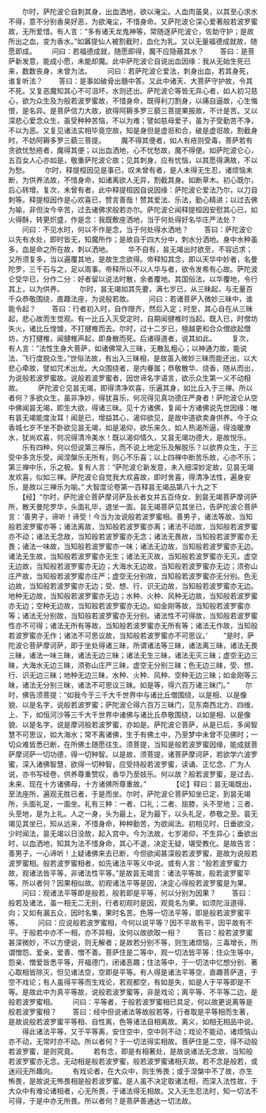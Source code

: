 <!-- { "loadSidebar": true } -->
　　尔时，萨陀波仑自刺其身，出血洒地，欲以淹尘。人血肉虽臭，以其至心求水不得，意不分别香臭好恶，为欲淹尘，不惜身命。又萨陀波仑深心爱著般若波罗蜜故，无所爱惜。有人言：“多有诸天龙鬼神等，常随逐萨陀波仑，佐助守护；是故所出之血，变为香水。”如羼提仙人被割截时，血化为乳。又以无量福德成就故，随愿即成。
　　问曰：若福德成就，随愿即得，魔不应隐蔽其水？
　　答曰：是菩萨新发意，能成小愿，未能却魔。此中萨陀波仑自说出血因缘：我从无始生死已来，数数丧身，未曾为法。
　　问曰：若萨陀波仑爱法，刺身出血，若其身死，谁复听法？
　　答曰：是事如破骨出髓中答。又此中诸天、大菩萨守护故，令其不死。又复恶魔知其心不可沮坏，水则还出。萨陀波仑等皆无异心者，如人初习慈心，欲为众生及为般若波罗蜜故，不惜身命，既得利刀割身，以痛自逼故，心生悔恨，是名异。是菩萨信力大故，欲得阿耨多罗三藐三菩提果报故，不计是苦。又以深悲心爱念众生，虽受种种苦恼，不以为难；譬如慈母爱子，虽为子受勤苦不净，不以为恶。又复见诸法实相毕竟空故，知是身但是虚诳和合，破是虚诳故，割截身时，不妨阿耨多罗三藐三菩提。
　　魔不得其便者，如人有疮则受毒，菩萨若有贪欲忧愁疮者，魔得其便；以出血洒地，心不忧愁故，魔不得便。如萨陀波仑心，五百女人心亦如是，敬重萨陀波仑故；见其刺身，应有忧恼，以其愿得满故，不以为愁。
　　尔时，释提桓因见是事已，叹未曾有者，是人未得无生忍，诸烦恼未断，为供养法故，不惜身命，如诸离欲人无异，割截其身。如断草木。初心既尔，后心转增。复次，未曾有者，此中释提桓因自说因缘：萨陀波仑爱法乃尔，以刀自刺等。释提桓因作是心欢喜已，赞言善哉！赞其爱法、乐法，勤心精进；以过去佛为喻，非但汝今辛苦，过去诸佛求般若亦尔。萨陀波仑闻释提桓因安慰其心已，如火得酥，转更炽盛，作是念：我既敷座洒地，当于何处得好名华庄严法处？
　　问曰：不见水时，何以不作是念，当于何处得水洒地？
　　答曰：萨陀波仑以先有水处，即时皆无，知魔所作；是故自于四大分中，刺水分洒地。身中水种虽多，血是命之所在故，刺以洒地。
　　华不自有，昙无竭出时欲至，不容远求；又所须复多，当以遍覆其地，是故生念欲得。帝释知其念，即以天华中妙者，名曼陀罗，三千石与之，足以周事。帝释所以不以人华与者，欲令发希有心故。萨陀波仑受华已，分作二分：好者留以说法时散，余者覆地。其国俗法，以华覆地，令行其上，以为供养。
　　尔时，昙无竭如其先要，满七岁已，从三昧起，与无量百千众恭敬围绕，直趣法座，为说般若故。
　　问曰：若诸菩萨入微妙三昧中，谁能令起？
　　答曰：行者初入时，自作限齐，然后入定；时至，其心自在从三昧起，悲心故而生觉观。有一比丘入灭受定时，自期闻揵椎时当起。既入已，时僧坊失火，诸比丘惶懅，不打揵椎而去。尔时，过十二岁已，檀越更和合众僧欲起僧坊，方打揵椎，闻揵椎声起，即身散而死。后诸得道者，说其如此。
　　复次，有人言：“法性生身大菩萨，如诸佛常入三昧，无散乱粗心；以神通力故，能说法、飞行度脱众生。”世俗法故，有出入三昧相，是故虽入微妙三昧而能还出，以大悲心牵故，譬如咒术出龙。大众围绕者，是内眷属；恭敬散华、烧香，随从而出，为说般若波罗蜜故。说般若波罗蜜者，因世谛名字语言，欲示众生第一义不动相故。
　　萨陀波仑见昙无竭，即得清净欢喜，乐遍其身，如比丘入于三禅。所以者何？多欲众生，虽非净妙，得犹喜乐，何况得见真功德庄严身者！萨陀波仑从空中佛闻昙无竭，即生大欲，得诸三昧。见十方诸佛，复闻十方诸佛说先世因缘：唯有昙无竭能度汝耳！闻是已，增益其心，渴仰欲见，是故中道欲卖身供养。今于众香城七岁不坐不卧欲见昙无竭，如是渴仰，欲乐来久，如人热渴所逼，得浊暖潦水，犹尚欢喜，何况得清冷美水！既以渴仰情久，又昙无竭功德大，是故悦乐。
　　乐有四种，何以但说第三禅乐，而不说上地定乐及解脱乐？以欲界众生，于三受中多贪乐受。闻涅槃乐无所有，则心不乐喜；以上四禅中断苦乐故，心亦不乐；第三禅中乐，乐之极。复有人言：“萨陀波仑新发意，未入细深妙定故，见昙无竭发欢喜，似如三禅。萨陀波仑自觉我大欢喜故，即时舍喜，得清净法性，遍身安乐，是故以三禅乐为喻。”
大智度论卷第一百释昙无竭品第八十九之下
　　【经】“尔时，萨陀波仑菩萨摩诃萨及长者女并五百侍女、到昙无竭菩萨摩诃萨所，散天曼陀罗华，头面礼毕，退坐一面。昙无竭菩萨见其坐已，告萨陀波仑菩萨言：‘善男子，谛听！谛受！今当为汝说般若波罗蜜相。善男子，诸法等故，当知般若波罗蜜亦等；诸法离故，当知般若波罗蜜亦离；诸法不动故，当知般若波罗蜜亦不动；诸法无念故，当知般若波罗蜜亦无念；诸法无畏故，当知般若波罗蜜亦无畏；诸法一味故，当知般若波罗蜜亦一味；诸法无边故，当知般若波罗蜜亦无边。诸法无生故，当知般若波罗蜜亦无生；诸法无灭故，当知般若波罗蜜亦无灭。虚空无边故，当知般若波罗蜜亦无边；大海水无边故，当知般若波罗蜜亦无边；须弥山庄严故，当知般若波罗蜜亦庄严；虚空无分别故，当知般若波罗蜜亦无分别。色无边故，当知般若波罗蜜亦无边；受、想、行、识无边故，当知般若波罗蜜亦无边。地种无边故，当知般若波罗蜜亦无边；水种、火种、风种无边故，当知般若波罗蜜亦无边；空种无边故，当知般若波罗蜜亦无边。如金刚等故，当知般若波罗蜜亦等；诸法无分别故，当知般若波罗蜜亦无分别。诸法性不可得故，当知般若波罗蜜性亦不可得；诸法无所有等故，当知般若波罗蜜亦无所有等；诸法无作故，当知般若波罗蜜亦无作；诸法不可思议故，当知般若波罗蜜亦不可思议。’
　　“是时，萨陀波仑菩萨摩诃萨，即于坐处得诸三昧，所谓诸法等三昧，诸法离三昧，诸法无畏三昧，诸法一味三昧，诸法无边三昧；诸法无生三昧，诸法无灭三昧；虚空无边三昧，大海水无边三昧，须弥山庄严三昧，虚空无分别三昧；色无边三昧，受、想、行、识无边三昧；地种无边三昧，水种、火种、风种、空种无边三昧；如金刚等三昧，诸法无分别三昧，诸法不可思议三昧。如是等，得六百万诸三昧门。”
　　尔时，佛告须菩提：“如我今于三千大千世界中与诸比丘僧围绕，以是相、以是像貌、以是名字，说般若波罗蜜；萨陀波仑得六百万三昧门，见东南西北方、四维、上、下，如恒河沙等三千大千世界中诸佛与诸比丘恭敬围绕，以如是相、以是像貌、以是名字，说是摩诃般若波罗蜜，亦如是。萨陀波仑菩萨，从是已后，多闻智慧不可思议，如大海水；常不离诸佛，生于有佛土中，乃至梦中未曾不见佛时；一切众难皆悉已断，在所佛土随愿往生。须菩提，当知是般若波罗蜜因缘，能成就菩萨摩诃萨一切功德，得一切种智。以是故，须菩提，诸菩萨摩诃萨，若欲学六波罗蜜，深入诸佛智慧，欲得一切种智，应受持般若波罗蜜，读诵、正忆念、广为人说，亦书写经卷，供养尊重赞叹，香华乃至妓乐。何以故？般若波罗蜜，是过去、未来、现在十方诸佛母，十方诸佛所尊重故。”　　
　　【论】释曰：昙无竭既出，至法座所，遍观无胜已者，于是而坐。尔时，萨陀波仑菩萨知坐已定，到昙无竭所，头面礼足，一面坐。礼有三种：一者、口礼；二者、屈膝，头不至地；三者、头至地，是为上礼。人之一身，头为最上，足为最下，以头礼足，恭敬之至。昙无竭见其坐已，知从远来，不惜身命，种种勤苦，为欲闻法。初相见时，日垂欲没，少时闻法，昙无竭以日没故，起入宫中。今为法故，七岁渴仰，不生异心；垂欲出时，以血洒地，知其为法不惜身命，其心不退，决定无疑，堪受教化。是故告言：善男子，一心谛听！上疑诸佛来去已断，今但欲闻甚深般若波罗蜜，是故为说般若波罗蜜相。般若波罗蜜相者，如先诸法平等义中说。或有人言：“般若波罗蜜力故，观诸法皆平等，非诸法性平等。”是故昙无竭言：诸法平等故，般若波罗蜜平等。所以者何？因果相似故。初观诸法平等是因，决定心得般若波罗蜜是为果。
　　问曰：观诸法平等即是般若，般若即是平等，何以分别为因果？
　　答曰：般若及诸法，虽一相无二无别，行者初观时是因，观竟名为果。如须陀洹道得、向；又如有漏五众，因时名集，果时名苦。色等一切法平等，即是般若波罗蜜平等。
　　问曰：应说般若波罗蜜相，今何以说平等？因不平故有平，因平故有不平。于般若中亦不一相，亦不异相，汝何以故欲取一相？
　　答曰：般若波罗蜜甚深微妙，不以方便说，则无解者；是故若分别不等，则生诸烦恼，三毒增长，所谓憎怨、爱亲，爱善、憎不善。菩萨住是二等中，观一切法皆平等：住众生等中，怨亲、憎爱皆悉平等，开福德门，闭诸恶趣；住法等中，于一切法中忆想分别、著心取相皆除灭，但见诸法空，空即是平等。有人得是诸法平等空，直趣菩萨道，于空不戏论；有人虽得平等而生戏论，若观都空，有如是失，如是人于平等即是不等。是故此中为真平等故，说般若波罗蜜等，非是戏论；离平等、不平等二边，是般若波罗蜜相。
　　问曰：平等者，于般若波罗蜜相已具足，何以故更说离等是般若波罗蜜相？
　　答曰：经中但说诸法等故般若等，行者取是平等相而生著，是故说般若波罗蜜平等相、自性离，色等诸法自相离故。离义，如相无相品中说。
　　得此诸法平等，又于平等离，安住空中，空中则不动；戏论不能动，诸烦恼山亦不动，无常时亦不动。所以者何？于一切法得实相故。菩萨住是二空，得不动般若波罗蜜，是则究竟。
　　若有念，即是有相著处，是故说诸法无念故，当知般若波罗蜜亦无念。无动相是般若波罗蜜，般若波罗蜜诸相灭故。若不念是般若，或迷闷无所趣向。
　　有戏论者，在大众中，则生怖畏；或于涅槃中不了故，亦生怖畏，是故说无怖畏相是般若波罗蜜。是人虽不决定取诸法相，而深入法性故，于大众中有难论诸相者，心无所畏，于诸法得无相故。又入无生忍法时，知一切法不可得，于是中亦无所畏。所以者何？是菩萨善通达一切法故。
